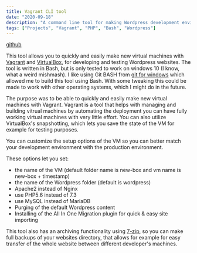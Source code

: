 ```yaml
---
title: Vagrant CLI tool
date: "2020-09-18"
description: "A command line tool for making Wordpress development environments easily."
tags: ["Projects", "Vagrant", "PHP", "Bash", "Wordpress"]
---
```


[github](https://github.com/Larqqa/Vagrant-Lamp-stack)

This tool allows you to quickly and easily make new virtual machines with [Vagrant](https://www.vagrantup.com/) and [VirtualBox](https://www.virtualbox.org/), for developing and testing Wordpress websites. The tool is written in Bash, but is only tested to work on windows 10 (I know, what a weird mishmash). I like using Git BASH from [git for windows](https://gitforwindows.org/) which allowed me to build this tool using Bash. With some tweaking this could be made to work with other operating systems, which I might do in the future.

The purpose was to be able to quickly and easily make new virtual machines with Vagrant. Vagrant is a tool that helps with managing and building vitrual machines by automating the deployment you can have fully working virtual machines with very little effort. You can also utilize VirtualBox's snapshotting, which lets you save the state of the VM for example for testing purposes.

You can customize the setup options of the VM so you can better match your development environment with the production environment.

These options let you set:
* the name of the VM (default folder name is new-box and vm name is new-box + timestamp)
* the name of the Wordpress folder (default is wordpress)
* Apache2 instead of Nginx
* use PHP5.6 instead of 7.3
* use MySQL instead of MariaDB
* Purging of the default Wordpress content
* Installing of the All In One Migration plugin for quick & easy site importing

This tool also has an archiving functionality using [7-zip](https://www.7-zip.org/), so you can make full backups of your websites directory, that allows for example for easy transfer of the whole website between different developer's machines.